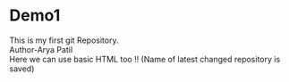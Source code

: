 # Demo1
This is my first git Repository.
<br>
Author-Arya Patil
<br>
Here we can use basic HTML too !!
(Name of latest changed repository is saved)
